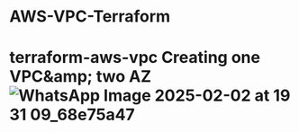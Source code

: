 # AWS-VPC-Terraform
# terraform-aws-vpc Creating one VPC&amp;amp; two AZ ![WhatsApp Image 2025-02-02 at 19 31 09_68e75a47](https://github.com/user-attachments/assets/d29e590d-9ed0-4d89-9157-ccb27e4ab76e)
